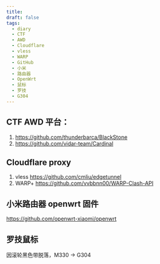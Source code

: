 ```yaml
---
title: 
draft: false
tags:
  - diary
  - CTF
  - AWD
  - Cloudflare
  - vless
  - WARP
  - GitHub
  - 小米
  - 路由器
  - OpenWrt
  - 鼠标
  - 罗技
  - G304
---
```

## CTF AWD 平台：
1. https://github.com/thunderbarca/BlackStone
2. https://github.com/vidar-team/Cardinal

## Cloudflare proxy
1. vless https://github.com/cmliu/edgetunnel
2. WARP+ https://github.com/vvbbnn00/WARP-Clash-API

## 小米路由器 openwrt 固件
https://github.com/openwrt-xiaomi/openwrt

## 罗技鼠标

因滚轮黑色带脱落，M330 -> G304